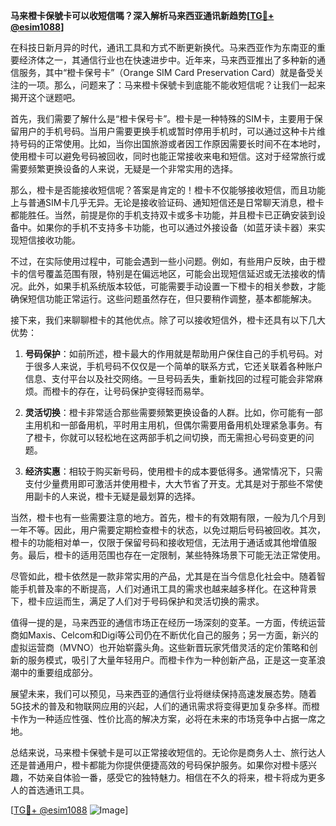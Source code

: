 **马来橙卡保號卡可以收短信嗎？深入解析马来西亚通讯新趋势[[TG💪+ @esim1088](https://t.me/s/esim1088)]**

在科技日新月异的时代，通讯工具和方式不断更新换代。马来西亚作为东南亚的重要经济体之一，其通信行业也在快速进步中。近年来，马来西亚推出了多种新的通信服务，其中“橙卡保号卡”（Orange SIM Card Preservation Card）就是备受关注的一项。那么，问题来了：马来橙卡保號卡到底能不能收短信呢？让我们一起来揭开这个谜题吧。

首先，我们需要了解什么是“橙卡保号卡”。橙卡是一种特殊的SIM卡，主要用于保留用户的手机号码。当用户需要更换手机或暂时停用手机时，可以通过这种卡片维持号码的正常使用。比如，当你出国旅游或者因工作原因需要长时间不在本地时，使用橙卡可以避免号码被回收，同时也能正常接收来电和短信。这对于经常旅行或需要频繁更换设备的人来说，无疑是一个非常实用的选择。

那么，橙卡是否能接收短信呢？答案是肯定的！橙卡不仅能够接收短信，而且功能上与普通SIM卡几乎无异。无论是接收验证码、通知短信还是日常聊天消息，橙卡都能胜任。当然，前提是你的手机支持双卡或多卡功能，并且橙卡已正确安装到设备中。如果你的手机不支持多卡功能，也可以通过外接设备（如蓝牙读卡器）来实现短信接收功能。

不过，在实际使用过程中，可能会遇到一些小问题。例如，有些用户反映，由于橙卡的信号覆盖范围有限，特别是在偏远地区，可能会出现短信延迟或无法接收的情况。此外，如果手机系统版本较低，可能需要手动设置一下橙卡的相关参数，才能确保短信功能正常运行。这些问题虽然存在，但只要稍作调整，基本都能解决。

接下来，我们来聊聊橙卡的其他优点。除了可以接收短信外，橙卡还具有以下几大优势：

1. **号码保护**：如前所述，橙卡最大的作用就是帮助用户保住自己的手机号码。对于很多人来说，手机号码不仅仅是一个简单的联系方式，它还关联着各种账户信息、支付平台以及社交网络。一旦号码丢失，重新找回的过程可能会非常麻烦。而橙卡的存在，让号码保护变得轻而易举。

2. **灵活切换**：橙卡非常适合那些需要频繁更换设备的人群。比如，你可能有一部主用机和一部备用机，平时用主用机，但偶尔需要用备用机处理紧急事务。有了橙卡，你就可以轻松地在这两部手机之间切换，而无需担心号码变更的问题。

3. **经济实惠**：相较于购买新号码，使用橙卡的成本要低得多。通常情况下，只需支付少量费用即可激活并使用橙卡，大大节省了开支。尤其是对于那些不常使用副卡的人来说，橙卡无疑是最划算的选择。

当然，橙卡也有一些需要注意的地方。首先，橙卡的有效期有限，一般为几个月到一年不等。因此，用户需要定期检查橙卡的状态，以免过期后号码被回收。其次，橙卡的功能相对单一，仅限于保留号码和接收短信，无法用于通话或其他增值服务。最后，橙卡的适用范围也存在一定限制，某些特殊场景下可能无法正常使用。

尽管如此，橙卡依然是一款非常实用的产品，尤其是在当今信息化社会中。随着智能手机普及率的不断提高，人们对通讯工具的需求也越来越多样化。在这种背景下，橙卡应运而生，满足了人们对于号码保护和灵活切换的需求。

值得一提的是，马来西亚的通信市场正在经历一场深刻的变革。一方面，传统运营商如Maxis、Celcom和Digi等公司仍在不断优化自己的服务；另一方面，新兴的虚拟运营商（MVNO）也开始崭露头角。这些新晋玩家凭借灵活的定价策略和创新的服务模式，吸引了大量年轻用户。而橙卡作为一种创新产品，正是这一变革浪潮中的重要组成部分。

展望未来，我们可以预见，马来西亚的通信行业将继续保持高速发展态势。随着5G技术的普及和物联网应用的兴起，人们的通讯需求将变得更加复杂多样。而橙卡作为一种适应性强、性价比高的解决方案，必将在未来的市场竞争中占据一席之地。

总结来说，马来橙卡保號卡是可以正常接收短信的。无论你是商务人士、旅行达人还是普通用户，橙卡都能为你提供便捷高效的号码保护服务。如果你对橙卡感兴趣，不妨亲自体验一番，感受它的独特魅力。相信在不久的将来，橙卡将成为更多人的首选通讯工具。

[[TG💪+ @esim1088](https://t.me/s/esim1088) ![Image](https://i.postimg.cc/4NQfJmqS/Snipaste-2025-05-13-00-14-12.png)]